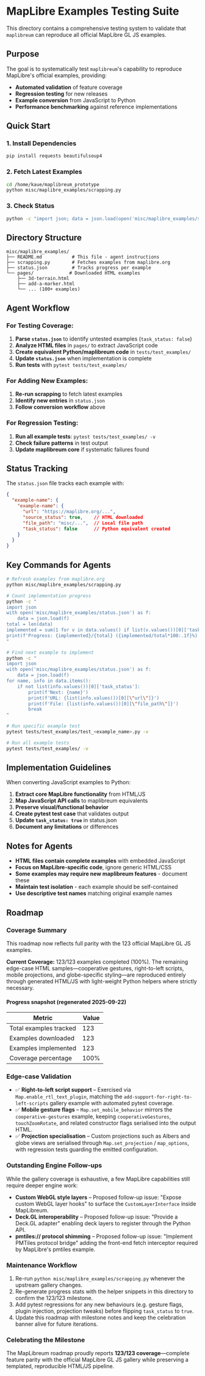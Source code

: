 # MapLibre Examples Testing Suite

This directory contains a comprehensive testing system to validate that `maplibreum` can reproduce all official MapLibre GL JS examples.

## Purpose

The goal is to systematically test `maplibreum`'s capability to reproduce MapLibre's official examples, providing:
- **Automated validation** of feature coverage
- **Regression testing** for new releases
- **Example conversion** from JavaScript to Python
- **Performance benchmarking** against reference implementations

## Quick Start

### 1. Install Dependencies
```bash
pip install requests beautifulsoup4
```

### 2. Fetch Latest Examples
```bash
cd /home/kaue/maplibreum_prototype
python misc/maplibre_examples/scrapping.py
```

### 3. Check Status
```bash
python -c "import json; data = json.load(open('misc/maplibre_examples/status.json')); print(f'Total examples: {len(data)}'); print(f'Downloaded: {sum(1 for v in data.values() if list(v.values())[0][\"source_status\"])}'); print(f'Implemented: {sum(1 for v in data.values() if list(v.values())[0][\"task_status\"])}')"
```

## Directory Structure

```
misc/maplibre_examples/
├── README.md           # This file - agent instructions
├── scrapping.py        # Fetches examples from maplibre.org
├── status.json         # Tracks progress per example
└── pages/             # Downloaded HTML examples
    ├── 3d-terrain.html
    ├── add-a-marker.html
    └── ... (100+ examples)
```

## Agent Workflow

### For Testing Coverage:
1. **Parse `status.json`** to identify untested examples (`task_status: false`)
2. **Analyze HTML files** in `pages/` to extract JavaScript code
3. **Create equivalent Python/maplibreum code** in `tests/test_examples/`
4. **Update `status.json`** when implementation is complete
5. **Run tests** with `pytest tests/test_examples/`

### For Adding New Examples:
1. **Re-run scrapping** to fetch latest examples
2. **Identify new entries** in `status.json`
3. **Follow conversion workflow** above

### For Regression Testing:
1. **Run all example tests**: `pytest tests/test_examples/ -v`
2. **Check failure patterns** in test output
3. **Update maplibreum core** if systematic failures found

## Status Tracking

The `status.json` file tracks each example with:
```json
{
  "example-name": {
    "example-name": {
      "url": "https://maplibre.org/...",
      "source_status": true,    // HTML downloaded
      "file_path": "misc/...",  // Local file path
      "task_status": false      // Python equivalent created
    }
  }
}
```

## Key Commands for Agents

```bash
# Refresh examples from maplibre.org
python misc/maplibre_examples/scrapping.py

# Count implementation progress
python -c "
import json
with open('misc/maplibre_examples/status.json') as f:
    data = json.load(f)
total = len(data)
implemented = sum(1 for v in data.values() if list(v.values())[0]['task_status'])
print(f'Progress: {implemented}/{total} ({implemented/total*100:.1f}%)')
"

# Find next example to implement
python -c "
import json
with open('misc/maplibre_examples/status.json') as f:
    data = json.load(f)
for name, info in data.items():
    if not list(info.values())[0]['task_status']:
        print(f'Next: {name}')
        print(f'URL: {list(info.values())[0][\"url\"]}')
        print(f'File: {list(info.values())[0][\"file_path\"]}')
        break
"

# Run specific example test
pytest tests/test_examples/test_<example_name>.py -v

# Run all example tests
pytest tests/test_examples/ -v
```

## Implementation Guidelines

When converting JavaScript examples to Python:
1. **Extract core MapLibre functionality** from HTML/JS
2. **Map JavaScript API calls** to maplibreum equivalents
3. **Preserve visual/functional behavior** 
4. **Create pytest test case** that validates output
5. **Update `task_status: true`** in status.json
6. **Document any limitations** or differences

## Notes for Agents

- **HTML files contain complete examples** with embedded JavaScript
- **Focus on MapLibre-specific code**, ignore generic HTML/CSS
- **Some examples may require new maplibreum features** - document these
- **Maintain test isolation** - each example should be self-contained
- **Use descriptive test names** matching original example names


## Roadmap

### Coverage Summary

This roadmap now reflects full parity with the 123 official MapLibre GL JS examples.

**Current Coverage:** 123/123 examples completed (100%). The remaining edge-case HTML samples—cooperative gestures, right-to-left scripts, mobile projections, and globe-specific styling—are reproduced entirely through generated HTML/JS with light-weight Python helpers where strictly necessary.

#### Progress snapshot (regenerated 2025-09-22)

| Metric | Value |
| --- | --- |
| Total examples tracked | 123 |
| Examples downloaded | 123 |
| Examples implemented | 123 |
| Coverage percentage | 100% |

### Edge-case Validation

- ✅ **Right-to-left script support** – Exercised via `Map.enable_rtl_text_plugin`, matching the `add-support-for-right-to-left-scripts` gallery example with automated pytest coverage.
- ✅ **Mobile gesture flags** – `Map.set_mobile_behavior` mirrors the `cooperative-gestures` example, keeping `cooperativeGestures`, `touchZoomRotate`, and related constructor flags serialised into the output HTML.
- ✅ **Projection specialisation** – Custom projections such as Albers and globe views are serialised through `Map.set_projection` / `map_options`, with regression tests guarding the emitted configuration.

### Outstanding Engine Follow-ups

While the gallery coverage is exhaustive, a few MapLibre capabilities still require deeper engine work:

- **Custom WebGL style layers** – Proposed follow-up issue: "Expose custom WebGL layer hooks" to surface the `CustomLayerInterface` inside MapLibreum.
- **Deck.GL interoperability** – Proposed follow-up issue: "Provide a Deck.GL adapter" enabling deck layers to register through the Python API.
- **pmtiles:// protocol shimming** – Proposed follow-up issue: "Implement PMTiles protocol bridge" adding the front-end fetch interceptor required by MapLibre's pmtiles example.

### Maintenance Workflow

1. Re-run `python misc/maplibre_examples/scrapping.py` whenever the upstream gallery changes.
2. Re-generate progress stats with the helper snippets in this directory to confirm the 123/123 milestone.
3. Add pytest regressions for any new behaviours (e.g. gesture flags, plugin injection, projection tweaks) before flipping `task_status` to `true`.
4. Update this roadmap with milestone notes and keep the celebration banner alive for future iterations.

### Celebrating the Milestone

The MapLibreum roadmap proudly reports **123/123 coverage**—complete feature parity with the official MapLibre GL JS gallery while preserving a templated, reproducible HTML/JS pipeline.
